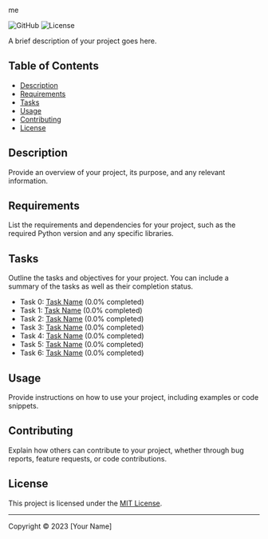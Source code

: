 me

![GitHub](https://img.shields.io/badge/GitHub-ALX-blue)
![License](https://img.shields.io/badge/License-MIT-green)

A brief description of your project goes here.

## Table of Contents

- [Description](#description)
- [Requirements](#requirements)
- [Tasks](#tasks)
- [Usage](#usage)
- [Contributing](#contributing)
- [License](#license)

## Description

Provide an overview of your project, its purpose, and any relevant information.

## Requirements

List the requirements and dependencies for your project, such as the required Python version and any specific libraries.

## Tasks

Outline the tasks and objectives for your project. You can include a summary of the tasks as well as their completion status.

- Task 0: [Task Name](#link-to-task-0) (0.0% completed)
- Task 1: [Task Name](#link-to-task-1) (0.0% completed)
- Task 2: [Task Name](#link-to-task-2) (0.0% completed)
- Task 3: [Task Name](#link-to-task-3) (0.0% completed)
- Task 4: [Task Name](#link-to-task-4) (0.0% completed)
- Task 5: [Task Name](#link-to-task-5) (0.0% completed)
- Task 6: [Task Name](#link-to-task-6) (0.0% completed)

## Usage

Provide instructions on how to use your project, including examples or code snippets.

## Contributing

Explain how others can contribute to your project, whether through bug reports, feature requests, or code contributions.

## License

This project is licensed under the [MIT License](LICENSE.md).

---

Copyright © 2023 [Your Name]

